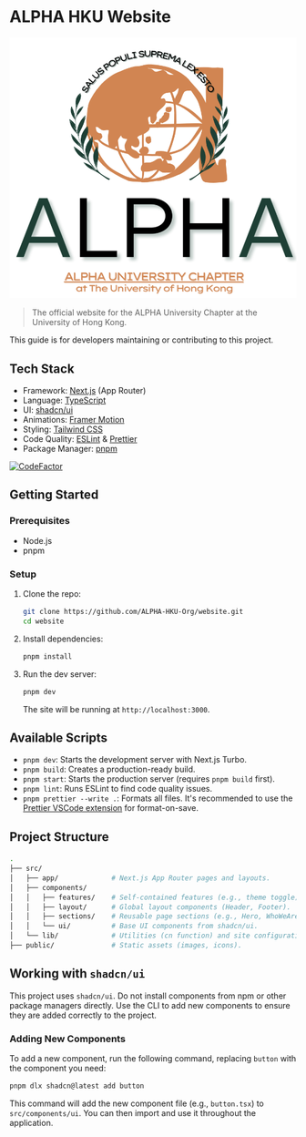 # ALPHA HKU Website

![ALPHA HKU Logo](./public/ALPHA-HKU.png)
> The official website for the ALPHA University Chapter at the University of Hong Kong.

This guide is for developers maintaining or contributing to this project.

## Tech Stack

- Framework: [Next.js](https://nextjs.org/) (App Router)
- Language: [TypeScript](https://www.typescriptlang.org/)
- UI: [shadcn/ui](https://ui.shadcn.com/)
- Animations: [Framer Motion](https://www.framer.com/motion/)
- Styling: [Tailwind CSS](https://tailwindcss.com/)
- Code Quality: [ESLint](https://eslint.org/) & [Prettier](https://prettier.io/)
- Package Manager: [pnpm](https://pnpm.io/)

[![CodeFactor](https://www.codefactor.io/repository/github/alpha-hku-org/website/badge)](https://www.codefactor.io/repository/github/alpha-hku-org/website)

## Getting Started

### Prerequisites

- Node.js
- pnpm

### Setup

1. Clone the repo:

    ```bash
    git clone https://github.com/ALPHA-HKU-Org/website.git
    cd website
    ```

2. Install dependencies:

    ```bash
    pnpm install
    ```

3. Run the dev server:

    ```bash
    pnpm dev
    ```

    The site will be running at `http://localhost:3000`.

## Available Scripts

- `pnpm dev`: Starts the development server with Next.js Turbo.
- `pnpm build`: Creates a production-ready build.
- `pnpm start`: Starts the production server (requires `pnpm build` first).
- `pnpm lint`: Runs ESLint to find code quality issues.
- `pnpm prettier --write .`: Formats all files. It's recommended to use the [Prettier VSCode extension](https://marketplace.visualstudio.com/items?itemName=esbenp.prettier-vscode) for format-on-save.

## Project Structure

```bash
.
├── src/
│   ├── app/             # Next.js App Router pages and layouts.
│   ├── components/
│   │   ├── features/    # Self-contained features (e.g., theme toggle).
│   │   ├── layout/      # Global layout components (Header, Footer).
│   │   ├── sections/    # Reusable page sections (e.g., Hero, WhoWeAre).
│   │   └── ui/          # Base UI components from shadcn/ui.
│   └── lib/             # Utilities (cn function) and site configuration.
├── public/              # Static assets (images, icons).
```

## Working with `shadcn/ui`

This project uses `shadcn/ui`. Do not install components from npm or other package managers directly. Use the CLI to add new components to ensure they are added correctly to the project.

### Adding New Components

To add a new component, run the following command, replacing `button` with the component you need:

```bash
pnpm dlx shadcn@latest add button
```

This command will add the new component file (e.g., `button.tsx`) to `src/components/ui`. You can then import and use it throughout the application.
